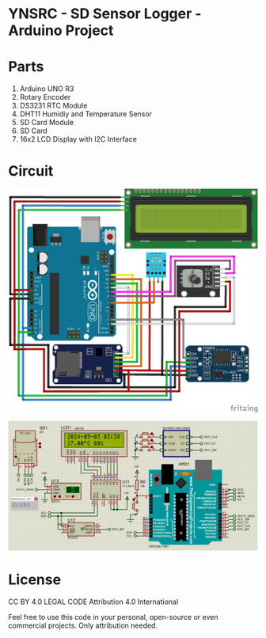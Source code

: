 # YNSRC - SD Sensor Logger - Arduino Project

# Parts
1. Arduino UNO R3
2. Rotary Encoder
3. DS3231 RTC Module
4. DHT11 Humidiy and Temperature Sensor
5. SD Card Module
6. SD Card
7. 16x2 LCD Display with I2C Interface

# Circuit

![Fritzing](images/fritzing.png)

![Proteus](images/proteus.jpg)

# License
CC BY 4.0 LEGAL CODE
Attribution 4.0 International

Feel free to use this code in your personal, open-source or even commercial projects. Only attribution needed.
